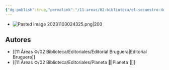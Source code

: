 ```yaml
---
{"dg-publish":true,"permalink":"/11-areas/02-biblioteca/el-secuestro-de-miss-blandish/","noteIcon":""}
---
```


- ![Pasted image 20231103024325.png|200](/img/user/10%20Entrada%20%F0%9F%9B%92/%F0%9F%92%BE%20Adjuntos/Pasted%20image%2020231103024325.png)
## Autores
  - [[11 Áreas ⚙/02 Biblioteca/Editoriales/Editorial Bruguera\|Editorial Bruguera]]
  - [[11 Áreas ⚙/02 Biblioteca/Editoriales/Planeta 📔\|Planeta 📔]]